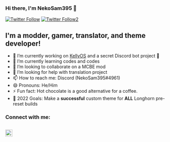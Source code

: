 ### Hi there, I'm NekoSam395 👋 

  [![Twitter Follow](https://img.shields.io/twitter/follow/NekoSam395?color=1DA1F2&logo=twitter&style=for-the-badge)](https://twitter.com/intent/follow?original_referer=https%3A%2F%2Fgithub.com%2FNekoSam395&screen_name=NekoSam395)
    [![Twitter Follow2](https://img.shields.io/twitter/follow/Longhorn_Story?color=1DA1F2&logo=twitter&style=for-the-badge)](https://twitter.com/intent/follow?original_referer=https%3A%2F%2Fgithub.com%2FLonghorn_Story&screen_name=Longhorn_Story)

## I'm a modder, gamer, translator, and theme developer!

- 🔭 I’m currently working on [KellyOS][kellyos] and a secret Discord bot project 👀
- 🌱 I’m currently learning codes and codes
- 👯 I’m looking to collaborate on a MCBE mod
- 🤔 I’m looking for help with translation project
- 📫 How to reach me: Discord (NekoSam395#4961)
- 😄 Pronouns: He/Him
- ⚡ Fun fact: Hot chocolate is a good alternative for a coffee.
- 🥅 2022 Goals: Make a **successful** custom theme for **ALL** Longhorn pre-reset builds

### Connect with me:

[<img align="left" alt="NekoSam395 | Twitter" width="22px" src="https://cdn.jsdelivr.net/npm/simple-icons@v3/icons/twitter.svg" />][twitter]
<br />
---

</details>

[kellyos]: https://github.com/NekoSam395/KellyOS
[twitter]: https://twitter.com/NekoSam395

